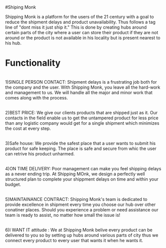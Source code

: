 #Shiping Monk 

Shipping Monk is a platform for the users of the 21 century with a goal to reduce the shipment delays and product unavailability.
Thus follows a tag line of "dont miss it just ship it."
This is done by creating hubs around certain parts of the city where a user can store their product if they are not around or the product is not available in his locality but is present nearest to his hub.

# Functionality

<br>1)SINGLE PERSON CONTACT: Shipment delays is a frustrating job both for the company and the user. With Shipping Monk, you leave all the hard-work and management to us. We will handle all the major and minor work that comes along with the process.

<br>2)BEST PRICE: We give our clients products that are shipped just as it. Our contacts in the field enable us to get the untampered product for less price than any logistic company would get for a single shipment which minimizes the cost at every step.


<br>3)Safe house: We provide the safest place that a user wants to submit his product for safe keeping. The place is safe and secure from whic the user can retrive his product unharmed.


<br>4)ON TIME DELIVERY: Poor management can make you feel shipping delays as a never ending trip. At Shipping MOnk, we design a perfectly well structured plan to complete your shippment delays on time and within your budget.

<br>5)MAINTAINANCE CONTRACT: Shipping Monk's team is dedicated to provide excellence in shipment every time you choose our hub over other conatiner places. Should you experience a problem or need assistance our team is ready to assist, no matter how small the issue is!


<br>6)I WANT IT attitude : We at Shipping Monk belive every product can be delivered to you so by setting up hubs around various parts of city thus we connect every product to every user that wants it when he wants it. 

